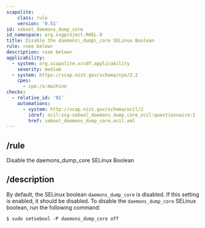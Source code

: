 ```yaml
---
scapolite:
    class: rule
    version: '0.51'
id: sebool_daemons_dump_core
id_namespace: org.ssgproject.RHEL-8
title: Disable the daemons\_dump\_core SELinux Boolean
rule: <see below>
description: <see below>
applicability:
  - system: org.scapolite.xccdf.applicability
    severity: medium
  - system: https://scap.nist.gov/schema/cpe/2.2
    cpes:
      - cpe:/a:machine
checks:
  - relative_id: '01'
    automations:
      - system: http://scap.nist.gov/schema/ocil/2
        idref: ocil:ssg-sebool_daemons_dump_core_ocil:questionnaire:1
        href: sebool_daemons_dump_core.ocil.xml
---
```



## /rule

Disable the daemons\_dump\_core SELinux Boolean

## /description

By
default, the SELinux boolean `daemons_dump_core` is disabled. If this
setting is enabled, it should be disabled. To disable the
`daemons_dump_core` SELinux boolean, run the following command:

``` 
$ sudo setsebool -P daemons_dump_core off
```
